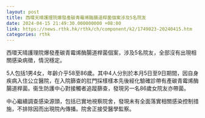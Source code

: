 ```yaml
---
layout: post
title: 西環天晴護理院爆發產碳青霉烯酶腸道桿菌個案涉及5名院友
date: 2024-04-15 21:49:30.000000000 +08:00
link: https://news.rthk.hk/rthk/ch/component/k2/1749023-20240415.htm
categories: rthk
---
```


西環天晴護理院爆發產碳青霉烯酶腸道桿菌個案，涉及5名院友，全部沒有出現相關感染病徵，情況穩定。

5人包括1男4女，年齡介乎58至86歲。其中4人分別於本月5日至9日期間，因自身疾病入住公立醫院，在入院篩查的肛門採樣樣本先後經化驗確診帶有產碳青霉烯酶腸道桿菌。衞生防護中心對接觸者追蹤篩查，發現另一名86歲女院友亦帶菌。

中心繼續調查感染源頭，包括已實地視察院舍，發現未有全面落實相關感染控制措施，不排除因而出現院內傳播。院舍正接受醫學監察。
